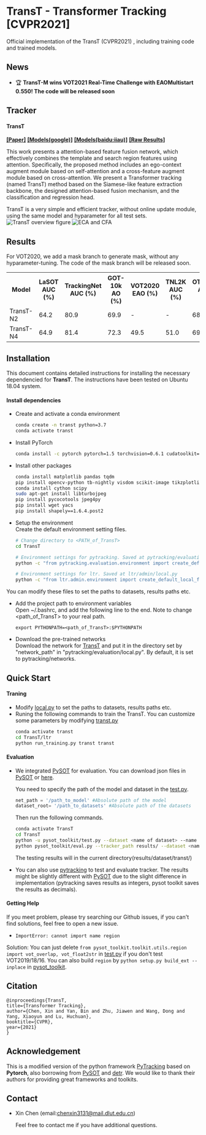 # TransT - Transformer Tracking [CVPR2021]
Official implementation of the TransT (CVPR2021) , including training code and trained models.

## News
- :trophy: **TransT-M wins VOT2021 Real-Time Challenge with EAOMultistart 0.550! The code will be released soon** 

## Tracker
#### TransT ####

[**[Paper]**](https://arxiv.org/abs/2103.15436)
[**[Models(google)]**](https://drive.google.com/drive/folders/1GVQV1GoW-ttDJRRqaVAtLUtubtgLhWCE?usp=sharing)
[**[Models(baidu:iiau)]**](https://pan.baidu.com/s/1geI1cIv_AdLUd7qYKWIqzw)
[**[Raw Results]**](https://drive.google.com/file/d/1FSUh6NSzu8H2HzectIwCbDEKZo8ZKUro/view?usp=sharing)

This work
presents a attention-based feature fusion network,
which effectively combines the template and search region
features using attention. Specifically, the proposed
method includes an ego-context augment module based on
self-attention and a cross-feature augment module based on
cross-attention. We present a Transformer tracking 
(named TransT) method based on the Siamese-like feature extraction 
backbone, the designed attention-based fusion mechanism, 
and the classification and regression head.

TransT is a very simple and efficient tracker, 
without online update module, using the same model and hyparameter for all
test sets.
![TransT overview figure](pytracking/.figs/Framework.png)
![ECA and CFA](pytracking/.figs/ECACFA.png)



## Results
For VOT2020, we add a mask branch to generate mask, without any hyparameter-tuning. The code of the mask branch will be released soon.

<table>
  <tr>
    <th>Model</th>
    <th>LaSOT<br>AUC (%)</th>
    <th>TrackingNet<br>AUC (%)</th>
    <th>GOT-10k<br>AO (%)</th>
    <th>VOT2020<br>EAO (%)</th>
    <th>TNL2K<br>AUC (%)</th>
    <th>OTB100<br>AUC (%)</th>
    <th>NFS<br>AUC (%)</th>
    <th>UAV123<br>AUC (%)</th>
    <th>Speed<br></th>
    <th>Params<br></th>
  </tr>
  <tr>
    <td>TransT-N2</td>
    <td>64.2</td>
    <td>80.9</td>
    <td>69.9</td>
    <td>-</td>
    <td>-</td>
    <td>68.1</td>
    <td>65.7</td>
    <td>67.0</td>
    <td>70fps</td>
    <td>16.7M</td>
  </tr>
  <tr>
    <td>TransT-N4</td>
    <td>64.9</td>
    <td>81.4</td>
    <td>72.3</td>
    <td>49.5</td>    
    <td>51.0</td>
    <td>69.4</td>
    <td>65.7</td>
    <td>69.1</td>
    <td>50fps</td>
    <td>23.0M</td>
  </tr>
</table>

## Installation
This document contains detailed instructions for installing the necessary dependencied for **TransT**. The instructions 
have been tested on Ubuntu 18.04 system.

#### Install dependencies
* Create and activate a conda environment 
    ```bash
    conda create -n transt python=3.7
    conda activate transt
    ```  
* Install PyTorch
    ```bash
    conda install -c pytorch pytorch=1.5 torchvision=0.6.1 cudatoolkit=10.2
    ```  

* Install other packages
    ```bash
    conda install matplotlib pandas tqdm
    pip install opencv-python tb-nightly visdom scikit-image tikzplotlib gdown
    conda install cython scipy
    sudo apt-get install libturbojpeg
    pip install pycocotools jpeg4py
    pip install wget yacs
    pip install shapely==1.6.4.post2
    ```  
* Setup the environment                                                                                                 
Create the default environment setting files.

    ```bash
    # Change directory to <PATH_of_TransT>
    cd TransT
    
    # Environment settings for pytracking. Saved at pytracking/evaluation/local.py
    python -c "from pytracking.evaluation.environment import create_default_local_file; create_default_local_file()"
    
    # Environment settings for ltr. Saved at ltr/admin/local.py
    python -c "from ltr.admin.environment import create_default_local_file; create_default_local_file()"
    ```
You can modify these files to set the paths to datasets, results paths etc.
* Add the project path to environment variables  
Open ~/.bashrc, and add the following line to the end. Note to change <path_of_TransT> to your real path.
    ```
    export PYTHONPATH=<path_of_TransT>:$PYTHONPATH
    ```
* Download the pre-trained networks   
Download the network for [TransT](https://drive.google.com/drive/folders/1GVQV1GoW-ttDJRRqaVAtLUtubtgLhWCE?usp=sharing)
and put it in the directory set by "network_path" in "pytracking/evaluation/local.py". By default, it is set to 
pytracking/networks.

## Quick Start
#### Traning
* Modify [local.py](ltr/admin/local.py) to set the paths to datasets, results paths etc.
* Runing the following commands to train the TransT. You can customize some parameters by modifying [transt.py](ltr/train_settings/transt/transt.py)
    ```bash
    conda activate transt
    cd TransT/ltr
    python run_training.py transt transt
    ```  

#### Evaluation

* We integrated [PySOT](https://github.com/STVIR/pysot) for evaluation. You can download json files in [PySOT](https://github.com/STVIR/pysot) or [here](https://drive.google.com/file/d/1PItNIOkui0iGCRglgsZPZF1-hkmj7vyv/view?usp=sharing).
    
    You need to specify the path of the model and dataset in the [test.py](pysot_toolkit/test.py).
    ```python
    net_path = '/path_to_model' #Absolute path of the model
    dataset_root= '/path_to_datasets' #Absolute path of the datasets
    ```  
    Then run the following commands.
    ```bash
    conda activate TransT
    cd TransT
    python -u pysot_toolkit/test.py --dataset <name of dataset> --name 'transt' #test tracker #test tracker
    python pysot_toolkit/eval.py --tracker_path results/ --dataset <name of dataset> --num 1 --tracker_prefix 'transt' #eval tracker
    ```  
    The testing results will in the current directory(results/dataset/transt/)
    
* You can also use [pytracking](pytracking) to test and evaluate tracker. 
The results might be slightly different with [PySOT](https://github.com/STVIR/pysot) due to the slight difference in implementation (pytracking saves results as integers, pysot toolkit saves the results as decimals).

#### Getting Help
If you meet problem, please try searching our Github issues, if you can't find solutions, feel free to open a new issue.
* `ImportError: cannot import name region`

Solution: You can just delete `from pysot_toolkit.toolkit.utils.region import vot_overlap, vot_float2str` in [test.py](pysot_toolkit/test.py) if you don't test VOT2019/18/16.
You can also build `region` by `python setup.py build_ext --inplace` in [pysot_toolkit](pysot_toolkit).

## Citation

```
@inproceedings{TransT,
title={Transformer Tracking},
author={Chen, Xin and Yan, Bin and Zhu, Jiawen and Wang, Dong and Yang, Xiaoyun and Lu, Huchuan},
booktitle={CVPR},
year={2021}
}
```  

## Acknowledgement
This is a modified version of the python framework [PyTracking](https://github.com/visionml/pytracking) based on **Pytorch**, 
also borrowing from [PySOT](https://github.com/STVIR/pysot) and [detr](https://github.com/facebookresearch/detr). 
We would like to thank their authors for providing great frameworks and toolkits.

## Contact
* Xin Chen (email:chenxin3131@mail.dlut.edu.cn)

    Feel free to contact me if you have additional questions. 
